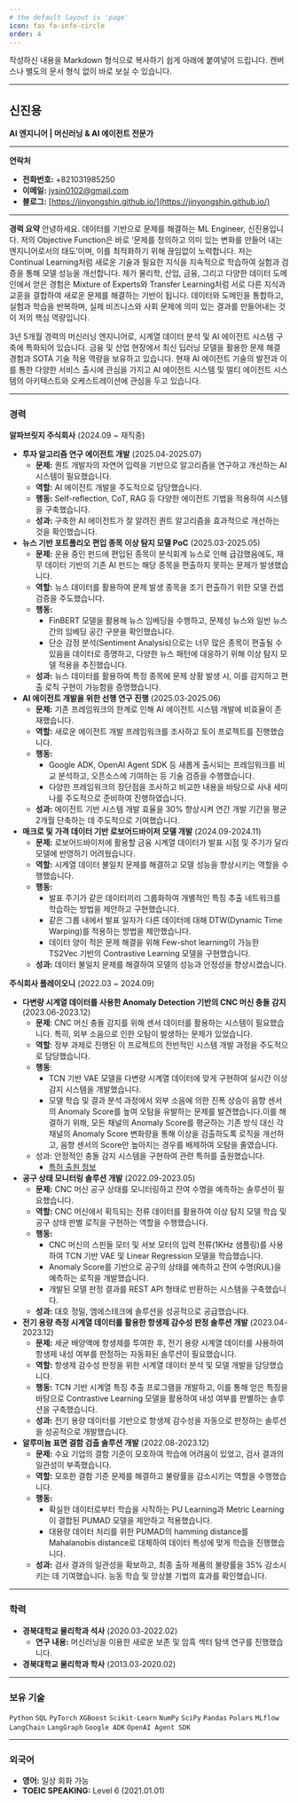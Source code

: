 ```yaml
---
# the default layout is 'page'
icon: fas fa-info-circle
order: 4
---
```


작성하신 내용을 Markdown 형식으로 복사하기 쉽게 아래에 붙여넣어 드립니다. 캔버스나 별도의 문서 형식 없이 바로 보실 수 있습니다.

---

## 신진용

**AI 엔지니어 | 머신러닝 & AI 에이전트 전문가**

---

**연락처**
* **전화번호:** +821031985250
* **이메일:** jysin0102@gmail.com
* **블로그:** [https://jinyongshin.github.io/](https://jinyongshin.github.io/)

---

**경력 요약**
안녕하세요. 데이터를 기반으로 문제를 해결하는 ML Engineer, 신진용입니다.
저의 Objective Function은 바로 ‘문제를 정의하고 의미 있는 변화를 만들어 내는 엔지니어로서의 태도’이며, 이를 최적화하기 위해 끊임없이 노력합니다. 저는 Continual Learning처럼 새로운 기술과 필요한 지식을 지속적으로 학습하여 실험과 검증을 통해 모델 성능을 개선합니다. 제가 물리학, 산업, 금융, 그리고 다양한 데이터 도메인에서 얻은 경험은 Mixture of Experts와 Transfer Learning처럼 서로 다른 지식과 교훈을 결합하여 새로운 문제를 해결하는 기반이 됩니다. 데이터와 도메인을 통합하고, 실험과 학습을 반복하며, 실제 비즈니스와 사회 문제에 의미 있는 결과를 만들어내는 것이 저의 핵심 역량입니다.

3년 5개월 경력의 머신러닝 엔지니어로, 시계열 데이터 분석 및 AI 에이전트 시스템 구축에 특화되어 있습니다. 금융 및 산업 현장에서 최신 딥러닝 모델을 활용한 문제 해결 경험과 SOTA 기술 적용 역량을 보유하고 있습니다. 현재 AI 에이전트 기술의 발전과 이를 통한 다양한 서비스 출시에 관심을 가지고 AI 에이전트 시스템 및 멀티 에이전트 시스템의 아키텍스트와 오케스트레이션에 관심을 두고 있습니다.

---

### **경력**

**알파브릿지 주식회사** (2024.09 ~ 재직중)
* **투자 알고리즘 연구 에이전트 개발** (2025.04-2025.07)
    * **문제:** 퀀트 개발자의 자연어 입력을 기반으로 알고리즘을 연구하고 개선하는 AI 시스템이 필요했습니다.
    * **역할:** AI 에이전트 개발을 주도적으로 담당했습니다.
    * **행동:** Self-reflection, CoT, RAG 등 다양한 에이전트 기법을 적용하여 시스템을 구축했습니다.
    * **성과:** 구축한 AI 에이전트가 잘 알려진 퀀트 알고리즘을 효과적으로 개선하는 것을 확인했습니다.
* **뉴스 기반 포트폴리오 편입 종목 이상 탐지 모델 PoC** (2025.03-2025.05)
    * **문제:** 운용 중인 펀드에 편입된 종목이 분식회계 뉴스로 인해 급감했음에도, 재무 데이터 기반의 기존 AI 펀드는 해당 종목을 편출하지 못하는 문제가 발생했습니다.
    * **역할:** 뉴스 데이터를 활용하여 문제 발생 종목을 조기 편출하기 위한 모델 컨셉 검증을 주도했습니다.
    * **행동:**
        * FinBERT 모델을 활용해 뉴스 임베딩을 수행하고, 문제성 뉴스와 일반 뉴스 간의 임베딩 공간 구분을 확인했습니다.
        * 단순 감정 분석(Sentiment Analysis)으로는 너무 많은 종목이 편출될 수 있음을 데이터로 증명하고, 다양한 뉴스 패턴에 대응하기 위해 이상 탐지 모델 적용을 추진했습니다.
    * **성과:** 뉴스 데이터를 활용하여 특정 종목에 문제 상황 발생 시, 이를 감지하고 편출 로직 구현이 가능함을 증명했습니다.
* **AI 에이전트 개발을 위한 선행 연구 진행** (2025.03-2025.06)
    * **문제:** 기존 프레임워크의 한계로 인해 AI 에이전트 시스템 개발에 비효율이 존재했습니다.
    * **역할:** 새로운 에이전트 개발 프레임워크를 조사하고 토이 프로젝트를 진행했습니다.
    * **행동:** 
        * Google ADK, OpenAI Agent SDK 등 새롭게 출시되는 프레임워크를 비교 분석하고, 오픈소스에 기여하는 등 기술 검증을 수행했습니다.
        * 다양한 프레임워크의 장단점을 조사하고 비교한 내용을 바탕으로 사내 세미나를 주도적으로 준비하여 진행하였습니다.
    * **성과:** 에이전트 기반 시스템 개발 효율을 30% 향상시켜 연간 개발 기간을 평균 2개월 단축하는 데 주도적으로 기여했습니다.
* **매크로 및 가격 데이터 기반 로보어드바이저 모델 개발** (2024.09-2024.11)
    * **문제:** 로보어드바이저에 활용할 금융 시계열 데이터가 발표 시점 및 주기가 달라 모델에 반영하기 어려웠습니다.
    * **역할:** 시계열 데이터 불일치 문제를 해결하고 모델 성능을 향상시키는 역할을 수행했습니다.
    * **행동:**
        * 발표 주기가 같은 데이터끼리 그룹화하여 개별적인 특징 추출 네트워크를 학습하는 방법을 제안하고 구현했습니다.
        * 같은 그룹 내에서 발표 일자가 다른 데이터에 대해 DTW(Dynamic Time Warping)를 적용하는 방법을 제안했습니다.
        * 데이터 양이 적은 문제 해결을 위해 Few-shot learning이 가능한 TS2Vec 기반의 Contrastive Learning 모델을 구현했습니다.
    * **성과:** 데이터 불일치 문제를 해결하여 모델의 성능과 안정성을 향상시켰습니다.

**주식회사 플레이오니** (2022.03 ~ 2024.09)
* **다변량 시계열 데이터를 사용한 Anomaly Detection 기반의 CNC 머신 충돌 감지** (2023.06-2023.12)
    * **문제**: CNC 머신 충돌 감지를 위해 센서 데이터를 활용하는 시스템이 필요했습니다. 특히, 외부 소음으로 인한 오탐이 발생하는 문제가 있었습니다.
    * **역할**: 정부 과제로 진행된 이 프로젝트의 전반적인 시스템 개발 과정을 주도적으로 담당했습니다.
    * **행동**:
        * TCN 기반 VAE 모델을 다변량 시계열 데이터에 맞게 구현하여 실시간 이상 감지 시스템을 개발했습니다.
        * 모델 학습 및 결과 분석 과정에서 외부 소음에 의한 진폭 상승이 음향 센서의 Anomaly Score를 높여 오탐을 유발하는 문제를 발견했습니다.이를 해결하기 위해, 모든 채널의 Anomaly Score를 평균하는 기존 방식 대신 각 채널의 Anomaly Score 변화량을 통해 이상을 검출하도록 로직을 개선하고, 음향 센서의 Score만 높아지는 경우를 배제하여 오탐을 줄였습니다.
    * 성과: 안정적인 충돌 감지 시스템을 구현하여 관련 특허를 출원했습니다.
        * [특허 출원 정보](https://doi.org/10.8080/1020230156208)
* **공구 상태 모니터링 솔루션 개발** (2022.09-2023.05)
    * **문제:** CNC 머신 공구 상태를 모니터링하고 잔여 수명을 예측하는 솔루션이 필요했습니다.
    * **역할:** CNC 머신에서 획득되는 전류 데이터를 활용하여 이상 탐지 모델 학습 및 공구 상태 판별 로직을 구현하는 역할을 수행했습니다.
    * **행동:**
        * CNC 머신의 스핀들 모터 및 서보 모터의 입력 전류(1KHz 샘플링)를 사용하여 TCN 기반 VAE 및 Linear Regression 모델을 학습했습니다.
        * Anomaly Score를 기반으로 공구의 상태를 예측하고 잔여 수명(RUL)을 예측하는 로직을 개발했습니다.
        * 개발된 모델 판정 결과를 REST API 형태로 반환하는 시스템을 구축했습니다.
    * **성과:** 대호 정밀, 엠에스테크에 솔루션을 성공적으로 공급했습니다.
* **전기 용량 측정 시계열 데이터를 활용한 항생제 감수성 판정 솔루션 개발** (2023.04-2023.12)
    * **문제:** 세균 배양액에 항생제를 투여한 후, 전기 용량 시계열 데이터를 사용하여 항생제 내성 여부를 판정하는 자동화된 솔루션이 필요했습니다.
    * **역할:** 항생제 감수성 판정을 위한 시계열 데이터 분석 및 모델 개발을 담당했습니다.
    * **행동:** TCN 기반 시계열 특징 추출 프로그램을 개발하고, 이를 통해 얻은 특징을 바탕으로 Contrastive Learning 모델을 활용하여 내성 여부를 판별하는 솔루션을 구축했습니다.
    * **성과:** 전기 용량 데이터를 기반으로 항생제 감수성을 자동으로 판정하는 솔루션을 성공적으로 개발했습니다.
* **알루미늄 표면 결함 검출 솔루션 개발** (2022.08-2023.12)
    * **문제:** 수요 기업의 결함 기준이 모호하여 학습에 어려움이 있었고, 검사 결과의 일관성이 부족했습니다.
    * **역할:** 모호한 결함 기준 문제를 해결하고 불량률을 감소시키는 역할을 수행했습니다.
    * **행동:**
        * 확실한 데이터로부터 학습을 시작하는 PU Learning과 Metric Learning이 결합된 PUMAD 모델을 제안하고 적용했습니다.
        * 대용량 데이터 처리를 위한 PUMAD의 hamming distance를 Mahalanobis distance로 대체하여 데이터 특성에 맞게 학습을 진행했습니다.
    * **성과:** 검사 결과의 일관성을 확보하고, 최종 출하 제품의 불량률을 35% 감소시키는 데 기여했습니다. 능동 학습 및 앙상블 기법의 효과를 확인했습니다.

---

### **학력**
* **경북대학교 물리학과 석사** (2020.03-2022.02)
    * **연구 내용:** 머신러닝을 이용한 새로운 보존 및 암흑 섹터 탐색 연구를 진행했습니다.
* **경북대학교 물리학과 학사** (2013.03-2020.02)

---

### **보유 기술**
`Python` `SQL` `PyTorch` `XGBoost` `Scikit-Learn` `NumPy` `SciPy` `Pandas` `Polars` `MLflow` `LangChain` `LangGraph` `Google ADK` `OpenAI Agent SDK`

---

### **외국어**
* **영어:** 일상 회화 가능
* **TOEIC SPEAKING:** Level 6 (2021.01.01)